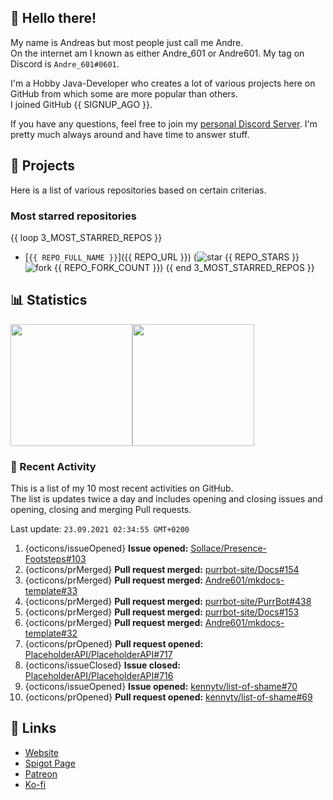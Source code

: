 <!-- Links -->
[purr]: https://purrbot.site
[discord]: https://discord.gg/6dazXp6
[website]: https://andre601.ch
[spigot]: https://www.spigotmc.org/resources/authors/56829/
[patreon]: https://patreon.com/andre_601
[ko-fi]: https://ko-fi.com/andre_601

<!-- SVGs -->
[star]: https://cdn.jsdelivr.net/gh/Readme-Workflows/Readme-Icons@main/icons/octicons/StarredRepository.svg
[fork]: https://cdn.jsdelivr.net/gh/Readme-Workflows/Readme-Icons@main/icons/octicons/ForkedRepository.svg

## 👋 Hello there!
My name is Andreas but most people just call me Andre.  
On the internet am I known as either Andre_601 or Andre601. My tag on Discord is `Andre_601#0601`.

I'm a Hobby Java-Developer who creates a lot of various projects here on GitHub from which some are more popular than others.  
I joined GitHub {{ SIGNUP_AGO }}.

If you have any questions, feel free to join my [personal Discord Server][discord]. I'm pretty much always around and have time to answer stuff.

## 📁 Projects
Here is a list of various repositories based on certain criterias.

### Most starred repositories

{{ loop 3_MOST_STARRED_REPOS }}
- [`{{ REPO_FULL_NAME }}`]({{ REPO_URL }}) (![star] {{ REPO_STARS }} ![fork] {{ REPO_FORK_COUNT }})
{{ end 3_MOST_STARRED_REPOS }}

## 📊 Statistics
<img height="195px" src="https://github-readme-stats.vercel.app/api?username=Andre601&show_icons=true&hide_rank=true&title_color=3498db&bg_color=ffffff00&text_color=718096&disable_animations=true"><img height="195px" src="https://github-readme-stats.vercel.app/api/top-langs?username=Andre601&layout=compact&title_color=3498db&bg_color=ffffff00&text_color=718096">

### 📜 Recent Activity
This is a list of my 10 most recent activities on GitHub.  
The list is updates twice a day and includes opening and closing issues and opening, closing and merging Pull requests.

<!--RECENT_ACTIVITY:last_update-->
Last update: `23.09.2021 02:34:55 GMT+0200`
<!--RECENT_ACTIVITY:last_update_end-->
<!--RECENT_ACTIVITY:start-->
1. {octicons/issueOpened} **Issue opened:** [Sollace/Presence-Footsteps#103](https://github.com/Sollace/Presence-Footsteps/issues/103)
2. {octicons/prMerged} **Pull request merged:** [purrbot-site/Docs#154](https://github.com/purrbot-site/Docs/pull/154)
3. {octicons/prMerged} **Pull request merged:** [Andre601/mkdocs-template#33](https://github.com/Andre601/mkdocs-template/pull/33)
4. {octicons/prMerged} **Pull request merged:** [purrbot-site/PurrBot#438](https://github.com/purrbot-site/PurrBot/pull/438)
5. {octicons/prMerged} **Pull request merged:** [purrbot-site/Docs#153](https://github.com/purrbot-site/Docs/pull/153)
6. {octicons/prMerged} **Pull request merged:** [Andre601/mkdocs-template#32](https://github.com/Andre601/mkdocs-template/pull/32)
7. {octicons/prOpened} **Pull request opened:** [PlaceholderAPI/PlaceholderAPI#717](https://github.com/PlaceholderAPI/PlaceholderAPI/pull/717)
8. {octicons/issueClosed} **Issue closed:** [PlaceholderAPI/PlaceholderAPI#716](https://github.com/PlaceholderAPI/PlaceholderAPI/issues/716)
9. {octicons/issueOpened} **Issue opened:** [kennytv/list-of-shame#70](https://github.com/kennytv/list-of-shame/issues/70)
10. {octicons/prOpened} **Pull request opened:** [kennytv/list-of-shame#69](https://github.com/kennytv/list-of-shame/pull/69)
<!--RECENT_ACTIVITY:end-->

## 🔗 Links
- [Website]
- [Spigot Page][spigot]
- [Patreon]
- [Ko-fi]
